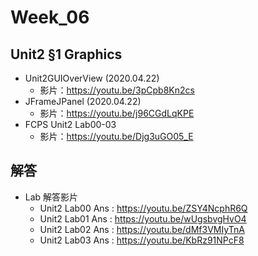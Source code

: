 # Week_06

## Unit2 §1 Graphics
   * Unit2GUIOverView (2020.04.22) 
      * 影片：https://youtu.be/3pCpb8Kn2cs
   * JFrameJPanel (2020.04.22)   
      * 影片：https://youtu.be/j96CGdLqKPE
   * FCPS Unit2 Lab00-03
      * 影片：https://youtu.be/Djg3uGO05_E

## 解答
  * Lab 解答影片
      * Unit2 Lab00 Ans : https://youtu.be/ZSY4NcphR6Q
      * Unit2 Lab01 Ans : https://youtu.be/wUgsbvgHvO4
      * Unit2 Lab02 Ans : https://youtu.be/dMf3VMIyTnA
      * Unit2 Lab03 Ans : https://youtu.be/KbRz91NPcF8
